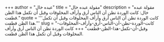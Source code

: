 +++
author = "عبده خال"
title = "مقولة عبده خال"
description = "مقولة عبده خال: كانت الوردة تظن أن الناس أرق وأرأف المخلوقات وقبل أن تكمل هذا الظن قطفت."
quote = '''كانت الوردة تظن أن الناس أرق وأرأف المخلوقات وقبل أن تكمل هذا الظن قطفت.''' 
slug = "كانت-الوردة-تظن-أن-الناس-أرق-وأرأف-المخلوقات-وقبل-أن-تكمل-هذا-الظن-قطفت"
+++
كانت الوردة تظن أن الناس أرق وأرأف المخلوقات وقبل أن تكمل هذا الظن قطفت.

